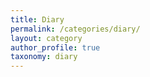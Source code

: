 ```yaml
---
title: Diary
permalink: /categories/diary/
layout: category
author_profile: true
taxonomy: diary
---
```

